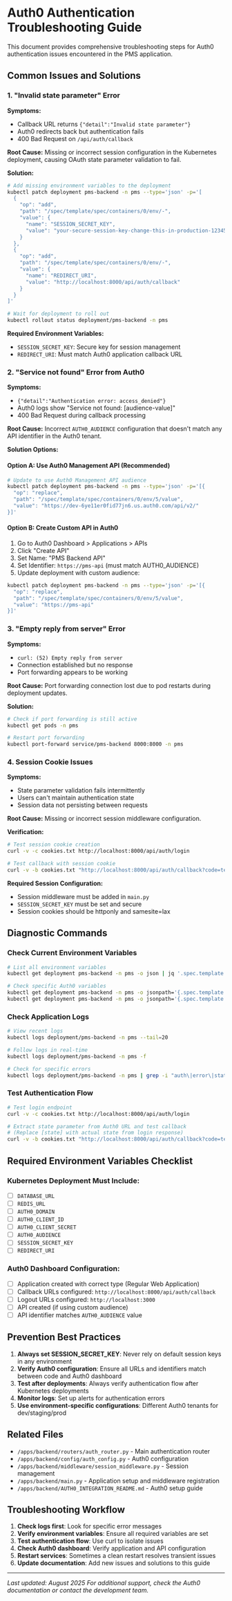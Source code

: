 # Auth0 Authentication Troubleshooting Guide

This document provides comprehensive troubleshooting steps for Auth0 authentication issues encountered in the PMS application.

## Common Issues and Solutions

### 1. "Invalid state parameter" Error

**Symptoms:**
- Callback URL returns `{"detail":"Invalid state parameter"}`
- Auth0 redirects back but authentication fails
- 400 Bad Request on `/api/auth/callback`

**Root Cause:**
Missing or incorrect session configuration in the Kubernetes deployment, causing OAuth state parameter validation to fail.

**Solution:**
```bash
# Add missing environment variables to the deployment
kubectl patch deployment pms-backend -n pms --type='json' -p='[
  {
    "op": "add",
    "path": "/spec/template/spec/containers/0/env/-",
    "value": {
      "name": "SESSION_SECRET_KEY",
      "value": "your-secure-session-key-change-this-in-production-12345678901234567890"
    }
  },
  {
    "op": "add",
    "path": "/spec/template/spec/containers/0/env/-",
    "value": {
      "name": "REDIRECT_URI",
      "value": "http://localhost:8000/api/auth/callback"
    }
  }
]'

# Wait for deployment to roll out
kubectl rollout status deployment/pms-backend -n pms
```

**Required Environment Variables:**
- `SESSION_SECRET_KEY`: Secure key for session management
- `REDIRECT_URI`: Must match Auth0 application callback URL

### 2. "Service not found" Error from Auth0

**Symptoms:**
- `{"detail":"Authentication error: access_denied"}`
- Auth0 logs show "Service not found: [audience-value]"
- 400 Bad Request during callback processing

**Root Cause:**
Incorrect `AUTH0_AUDIENCE` configuration that doesn't match any API identifier in the Auth0 tenant.

**Solution Options:**

#### Option A: Use Auth0 Management API (Recommended)
```bash
# Update to use Auth0 Management API audience
kubectl patch deployment pms-backend -n pms --type='json' -p='[{
  "op": "replace",
  "path": "/spec/template/spec/containers/0/env/5/value",
  "value": "https://dev-6ye11er0fid77jn6.us.auth0.com/api/v2/"
}]'
```

#### Option B: Create Custom API in Auth0
1. Go to Auth0 Dashboard > Applications > APIs
2. Click "Create API"
3. Set Name: "PMS Backend API"
4. Set Identifier: `https://pms-api` (must match AUTH0_AUDIENCE)
5. Update deployment with custom audience:
```bash
kubectl patch deployment pms-backend -n pms --type='json' -p='[{
  "op": "replace",
  "path": "/spec/template/spec/containers/0/env/5/value",
  "value": "https://pms-api"
}]'
```

### 3. "Empty reply from server" Error

**Symptoms:**
- `curl: (52) Empty reply from server`
- Connection established but no response
- Port forwarding appears to be working

**Root Cause:**
Port forwarding connection lost due to pod restarts during deployment updates.

**Solution:**
```bash
# Check if port forwarding is still active
kubectl get pods -n pms

# Restart port forwarding
kubectl port-forward service/pms-backend 8000:8000 -n pms
```

### 4. Session Cookie Issues

**Symptoms:**
- State parameter validation fails intermittently
- Users can't maintain authentication state
- Session data not persisting between requests

**Root Cause:**
Missing or incorrect session middleware configuration.

**Verification:**
```bash
# Test session cookie creation
curl -v -c cookies.txt http://localhost:8000/api/auth/login

# Test callback with session cookie
curl -v -b cookies.txt "http://localhost:8000/api/auth/callback?code=test&state=[state-from-login]"
```

**Required Session Configuration:**
- Session middleware must be added in `main.py`
- `SESSION_SECRET_KEY` must be set and secure
- Session cookies should be httponly and samesite=lax

## Diagnostic Commands

### Check Current Environment Variables
```bash
# List all environment variables
kubectl get deployment pms-backend -n pms -o json | jq '.spec.template.spec.containers[0].env'

# Check specific Auth0 variables
kubectl get deployment pms-backend -n pms -o jsonpath='{.spec.template.spec.containers[0].env[?(@.name=="AUTH0_DOMAIN")].value}'
kubectl get deployment pms-backend -n pms -o jsonpath='{.spec.template.spec.containers[0].env[?(@.name=="AUTH0_AUDIENCE")].value}'
```

### Check Application Logs
```bash
# View recent logs
kubectl logs deployment/pms-backend -n pms --tail=20

# Follow logs in real-time
kubectl logs deployment/pms-backend -n pms -f

# Check for specific errors
kubectl logs deployment/pms-backend -n pms | grep -i "auth\|error\|state"
```

### Test Authentication Flow
```bash
# Test login endpoint
curl -v -c cookies.txt http://localhost:8000/api/auth/login

# Extract state parameter from Auth0 URL and test callback
# (Replace [state] with actual state from login response)
curl -v -b cookies.txt "http://localhost:8000/api/auth/callback?code=test&state=[state]"
```

## Required Environment Variables Checklist

### Kubernetes Deployment Must Include:
- [ ] `DATABASE_URL`
- [ ] `REDIS_URL`
- [ ] `AUTH0_DOMAIN`
- [ ] `AUTH0_CLIENT_ID`
- [ ] `AUTH0_CLIENT_SECRET`
- [ ] `AUTH0_AUDIENCE`
- [ ] `SESSION_SECRET_KEY`
- [ ] `REDIRECT_URI`

### Auth0 Dashboard Configuration:
- [ ] Application created with correct type (Regular Web Application)
- [ ] Callback URLs configured: `http://localhost:8000/api/auth/callback`
- [ ] Logout URLs configured: `http://localhost:3000`
- [ ] API created (if using custom audience)
- [ ] API identifier matches `AUTH0_AUDIENCE` value

## Prevention Best Practices

1. **Always set SESSION_SECRET_KEY**: Never rely on default session keys in any environment
2. **Verify Auth0 configuration**: Ensure all URLs and identifiers match between code and Auth0 dashboard
3. **Test after deployments**: Always verify authentication flow after Kubernetes deployments
4. **Monitor logs**: Set up alerts for authentication errors
5. **Use environment-specific configurations**: Different Auth0 tenants for dev/staging/prod

## Related Files

- `/apps/backend/routers/auth_router.py` - Main authentication router
- `/apps/backend/config/auth_config.py` - Auth0 configuration
- `/apps/backend/middleware/session_middleware.py` - Session management
- `/apps/backend/main.py` - Application setup and middleware registration
- `/apps/backend/AUTH0_INTEGRATION_README.md` - Auth0 setup guide

## Troubleshooting Workflow

1. **Check logs first**: Look for specific error messages
2. **Verify environment variables**: Ensure all required variables are set
3. **Test authentication flow**: Use curl to isolate issues
4. **Check Auth0 dashboard**: Verify application and API configuration
5. **Restart services**: Sometimes a clean restart resolves transient issues
6. **Update documentation**: Add new issues and solutions to this guide

---

*Last updated: August 2025*
*For additional support, check the Auth0 documentation or contact the development team.*